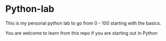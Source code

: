 # Python-lab
This is my personal python lab to go from 0 - 100 starting with the basics.

You are welcome to learn from this repo if you are starting out in Python
